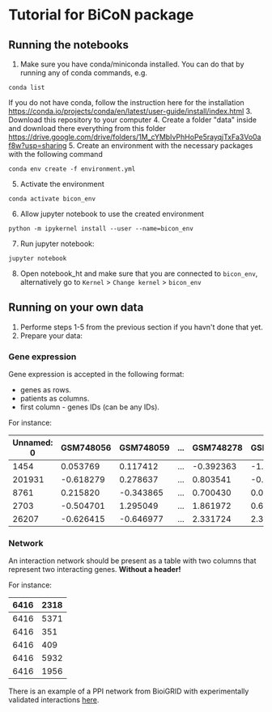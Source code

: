 # Tutorial for BiCoN package
## Running the notebooks
1. Make sure you have conda/miniconda installed.
You can do that by running any of conda commands, e.g.
```{bash}
conda list
```
If you do not have conda, follow the instruction here for the installation https://conda.io/projects/conda/en/latest/user-guide/install/index.html
3. Download this repository to your computer
4. Create a folder "data" inside and download there everything from this folder https://drive.google.com/drive/folders/1M_cYMbIvPhHoPe5rayqjTxFa3Vo0af8w?usp=sharing
5. Create an environment with the necessary packages with the following command
```{bash}
conda env create -f environment.yml
```
5. Activate the environment
```{bash}
conda activate bicon_env
```
6. Allow jupyter notebook to use the created environment
```{bash}
python -m ipykernel install --user --name=bicon_env
```

7. Run jupyter notebook:
```{bash}
jupyter notebook
```
8. Open notebook_ht and make sure that you are connected to `bicon_env`, alternatively go to `Kernel` > `Change kernel` > `bicon_env`

## Running on your own data

1. Performe steps 1-5 from the previous section if you havn't done that yet.
2. Prepare your data:
### Gene expression

Gene expression is accepted in the following format:
- genes as rows.
- patients as columns.
- first column - genes IDs (can be any IDs).

For instance:

| Unnamed: 0 | GSM748056 | GSM748059 | ... | GSM748278 | GSM748279 | GSM1465989 |
|------------|-----------|-----------|-----|-----------|-----------|------------|
| 1454       | 0.053769  | 0.117412  | ... | -0.392363 | -1.870838 | -1.432554  |
| 201931     | -0.618279 | 0.278637  | ... | 0.803541  | -0.514947 | 2.361925   |
| 8761       | 0.215820  | -0.343865 | ... | 0.700430  | 0.073281  | -0.977656  |
| 2703       | -0.504701 | 1.295049  | ... | 1.861972  | 0.601808  | 0.191013   |
| 26207      | -0.626415 | -0.646977 | ... | 2.331724  | 2.339122  | -0.100924  |


### Network

An interaction network should be present as a table with two columns that represent two interacting genes. **Without a header!**

For instance:

| 6416 | 2318 |
|------|------|
| 6416 | 5371 |
| 6416 | 351  |
| 6416 | 409  |
| 6416 | 5932 |
| 6416 | 1956 |

There is an example of a PPI network from BioiGRID with experimentally validated interactions [here](https://drive.google.com/drive/folders/1J0XRrklwcV_Cgy_9Ay_6yJrN_x28Cosk?usp=sharing).
